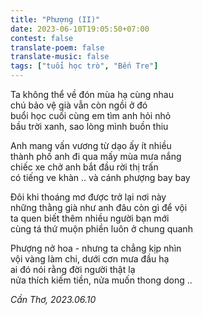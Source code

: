 ```yaml
---
title: "Phượng (II)"
date: 2023-06-10T19:05:50+07:00
contest: false
translate-poem: false
translate-music: false
tags: ["tuổi học trò", "Bến Tre"]
---
```

Ta không thể về đón mùa hạ cùng nhau  
chú bảo vệ già vẫn còn ngồi ở đó  
buổi học cuối cùng em tìm anh hỏi nhỏ  
bầu trời xanh, sao lòng mình buồn thiu  
  
Anh mang vấn vương từ dạo ấy ít nhiều  
thành phố anh đi qua mấy mùa mưa nắng  
chiếc xe chở anh bắt đầu rời thị trấn  
có tiếng ve khàn .. và cánh phượng bay bay  
  
Đôi khi thoáng mơ được trở lại nơi này  
những thằng già như anh đâu còn gì để vội  
ta quen biết thêm nhiều người bạn mới  
cùng tá thứ muộn phiền luôn ở chung quanh  
  
Phượng nở hoa - nhưng ta chẳng kịp nhìn  
vội vàng làm chi, dưới cơn mưa đầu hạ  
ai đó nói rằng đời người thật lạ  
nửa thích kiếm tiền, nửa muốn thong dong ..  
  
*Cần Thơ, 2023.06.10*